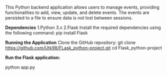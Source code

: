 This Python backend application allows users to manage events, providing functionalities to add, view, update, and delete events. The events are persisted to a file to ensure data is not lost between sessions.

**Dependencies**
1.Python 3.x
2.Flask
Install the required dependencies using the following command:
pip install Flask


**Running the Application**
Clone the GitHub repository:
  git clone https://github.com/Utk98/FLask_python-project.git
  cd Flask_python-project

**Run the Flask application:**

python app.py
